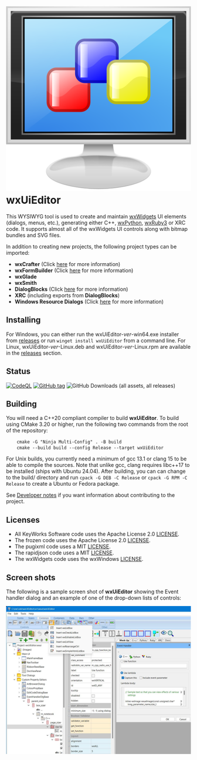 # ![logo](src/art_src/wxUiEditor.svg) wxUiEditor

This WYSIWYG tool is used to create and maintain [wxWidgets](https://docs.wxwidgets.org/trunk/index.html) UI elements (dialogs, menus, etc.), generating either C++, [wxPython](https://wxpython.org/), [wxRuby3](https://github.com/mcorino/wxRuby3) or XRC code. It supports almost all of the wxWidgets UI controls along with bitmap bundles and SVG files.

In addition to creating new projects, the following project types can be imported:

- **wxCrafter** (Click [here](docs/import_crafter.md) for more information)
- **wxFormBuilder** (Click [here](docs/import_formbuilder.md) for more information)
- **wxGlade**
- **wxSmith**
- **DialogBlocks** (Click [here](docs/import_dialogblocks.md) for more information)
- **XRC** (including exports from **DialogBlocks**)
- **Windows Resource Dialogs** (Click [here](docs/import_winres.md) for more information)
## Installing

For Windows, you can either run the wxUiEditor-_ver_-win64.exe installer from [releases](https://github.com/KeyWorksRW/wxUiEditor/releases) or run `winget install wxUiEditor` from a command line. For Linux, wxUiEditor-_ver_-Linux.deb and wxUiEditor-_ver_-Linux.rpm are available in the [releases](https://github.com/KeyWorksRW/wxUiEditor/releases) section.

## Status

[![CodeQL](https://github.com/KeyWorksRW/wxUiEditor/workflows/CodeQL/badge.svg)](https://github.com/KeyWorksRW/wxUiEditor/actions?query=workflow:"CodeQL") [![GitHub tag](https://img.shields.io/github/tag/KeyWorksRW/wxUiEditor?include_prereleases=&sort=semver&color=blue)](https://github.com/KeyWorksRW/wxUiEditor/releases/)
![GitHub Downloads (all assets, all releases)](https://img.shields.io/github/downloads/KeyWorksRW/wxUiEditor/total)

## Building

You will need a C++20 compliant compiler to build **wxUiEditor**. To build using CMake 3.20 or higher, run the following two commands from the root of the repository:

```
    cmake -G "Ninja Multi-Config" . -B build
    cmake --build build --config Release --target wxUiEditor
```

For Unix builds, you currently need a minimum of gcc 13.1 or clang 15 to be able to compile the sources. Note that unlike gcc, clang requires libc++17 to be installed (ships with Ubuntu 24.04). After building, you can can change to the build/ directory and run `cpack -G DEB -C Release` or `cpack -G RPM -C Release` to create a Ubuntu or Fedora package.

See [Developer notes](docs/DEV_NOTES.md) if you want information about contributing to the project.

## Licenses

- All KeyWorks Software code uses the Apache License 2.0 [LICENSE](LICENSE).
- The frozen code uses the Apache License 2.0 [LICENSE](frozen/LICENSE).
- The pugixml code uses a MIT [LICENSE](pugixml/LICENSE.md).
- The rapidjson code uses a MIT [LICENSE](src/import/rapidjson/license.txt).
- The wxWidgets code uses the wxWindows [LICENSE](wxWidgets/License.txt).

## Screen shots

The following is a sample screen shot of **wxUiEditor** showing the Event handler dialog and an example of one of the drop-down lists of controls:

![image](screenshot.jpg)
